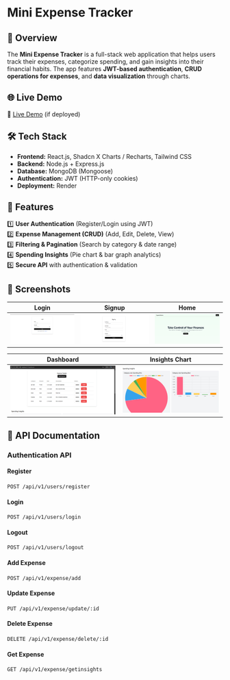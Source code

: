 # Mini Expense Tracker

## 🚀 Overview

The **Mini Expense Tracker** is a full-stack web application that helps users track their expenses, categorize spending, and gain insights into their financial habits. The app features **JWT-based authentication**, **CRUD operations for expenses**, and **data visualization** through charts.

## 🌐 Live Demo

🔗 [Live Demo](https://expense-tracker-frontend-yrfq.onrender.com/) (if deployed)

## 🛠️ Tech Stack

- **Frontend:** React.js, Shadcn X Charts / Recharts, Tailwind CSS
- **Backend:** Node.js + Express.js 
- **Database:** MongoDB (Mongoose) 
- **Authentication:** JWT (HTTP-only cookies)
- **Deployment:** Render

## 🌟 Features

1️⃣ **User Authentication** (Register/Login using JWT)  
2️⃣ **Expense Management (CRUD)** (Add, Edit, Delete, View)  
3️⃣ **Filtering & Pagination** (Search by category & date range)  
4️⃣ **Spending Insights** (Pie chart & bar graph analytics)  
5️⃣ **Secure API** with authentication & validation

## 📸 Screenshots

| Login                               | Signup                                | Home                              |
| ----------------------------------- | ------------------------------------- | --------------------------------- |
| ![Login](./client/public/login.png) | ![Signup](./client/public/signup.png) | ![Home](./client/public/home.png) |

| Dashboard                                   | Insights Chart                            |
| ------------------------------------------- | ----------------------------------------- |
| ![Dashboard](./client/public/dashboard.png) | ![Insights](./client/public/insights.png) |

## 📜 API Documentation

### **Authentication API**

#### **Register**

```http
POST /api/v1/users/register
```

#### **Login**

```http
POST /api/v1/users/login
```

#### **Logout**

```http
POST /api/v1/users/logout
```

#### **Add Expense**

```http
POST /api/v1/expense/add
```

#### **Update Expense**

```http
PUT /api/v1/expense/update/:id
```

#### **Delete Expense**

```http
DELETE /api/v1/expense/delete/:id
```

#### **Get Expense**

```http
GET /api/v1/expense/getinsights
```
